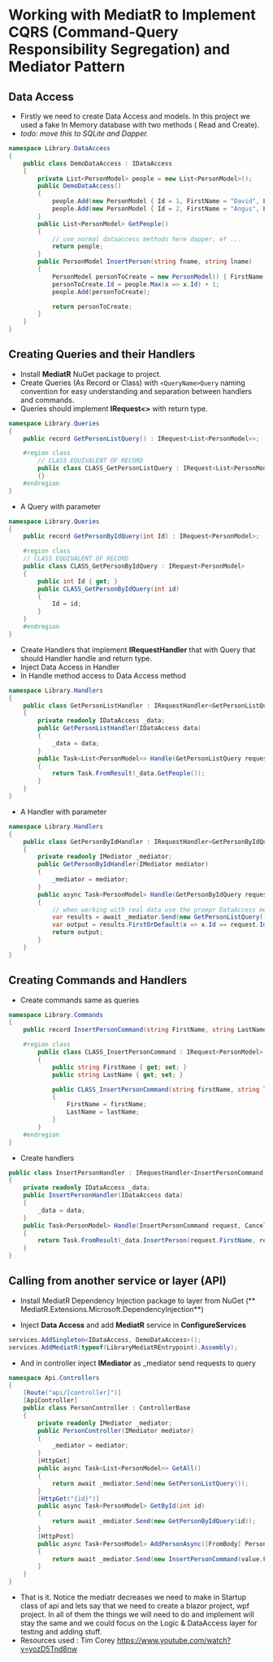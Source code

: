 # Working with MediatR to Implement CQRS (Command-Query Responsibility Segregation) and Mediator Pattern

## Data Access

- Firstly we need to create Data Access and models. In this project we used a fake In Memory database with two methods (
  Read and Create).
- *todo: move this to SQLite and Dapper.*

```cs
namespace Library.DataAccess
{
    public class DemoDataAccess : IDataAccess
    {
        private List<PersonModel> people = new List<PersonModel>();
        public DemoDataAccess()
        {
            people.Add(new PersonModel { Id = 1, FirstName = "David", LastName = "Bowie" });
            people.Add(new PersonModel { Id = 2, FirstName = "Angus", LastName = "Young" });
        }
        public List<PersonModel> GetPeople()
        {
            // use normal dataaccess methods here dapper, ef ...
            return people;
        }
        public PersonModel InsertPerson(string fname, string lname)
        {
            PersonModel personToCreate = new PersonModel() { FirstName = fname, LastName = lname };
            personToCreate.Id = people.Max(x => x.Id) + 1;
            people.Add(personToCreate);

            return personToCreate;
        }
    }
}
```

## Creating Queries and their Handlers

- Install **MediatR** NuGet package to project.
- Create Queries (As Record or Class) with `<QueryName>Query` naming convention for easy understanding and separation
  between handlers and commands.
- Queries should implement **IRequest<>** with return type.

```cs
namespace Library.Queries
{
    public record GetPersonListQuery() : IRequest<List<PersonModel>>;

    #region class 
        // CLASS EQUIVALENT OF RECORD
        public class CLASS_GetPersonListQuery : IRequest<List<PersonModel>>
        {}
    #endregion
}
```

- A Query with parameter

```cs
namespace Library.Queries
{
    public record GetPersonByIdQuery(int Id) : IRequest<PersonModel>;

    #region class 
    // CLASS EQUIVALENT OF RECORD
    public class CLASS_GetPersonByIdQuery : IRequest<PersonModel>
    {
        public int Id { get; }
        public CLASS_GetPersonByIdQuery(int id)
        {
            Id = id;
        }
    }
    #endregion
}
```

- Create Handlers that implement **IRequestHandler** that with Query that should Handler handle and return type.
- Inject Data Access in Handler
- In Handle method access to Data Access method

```cs
namespace Library.Handlers
{
    public class GetPersonListHandler : IRequestHandler<GetPersonListQuery, List<PersonModel>>
    {
        private readonly IDataAccess _data;
        public GetPersonListHandler(IDataAccess data)
        {
            _data = data;
        }
        public Task<List<PersonModel>> Handle(GetPersonListQuery request, CancellationToken cancellationToken)
        {
            return Task.FromResult(_data.GetPeople());
        }
    }
}
```

- A Handler with parameter

```cs
namespace Library.Handlers
{
    public class GetPersonByIdHandler : IRequestHandler<GetPersonByIdQuery, PersonModel>
    {
        private readonly IMediator _mediator;
        public GetPersonByIdHandler(IMediator mediator)
        {
            _mediator = mediator;
        }
        public async Task<PersonModel> Handle(GetPersonByIdQuery request, CancellationToken cancellationToken)
        {
            // when working with real data use the proepr DataAccess method instead of this
            var results = await _mediator.Send(new GetPersonListQuery());
            var output = results.FirstOrDefault(x => x.Id == request.Id);
            return output;
        }
    }
}
```

## Creating Commands and Handlers

- Create commands same as queries

```cs
namespace Library.Commands
{
    public record InsertPersonCommand(string FirstName, string LastName):IRequest<PersonModel>;

    #region class
        public class CLASS_InsertPersonCommand : IRequest<PersonModel>
        {
            public string FirstName { get; set; }
            public string LastName { get; set; }

            public CLASS_InsertPersonCommand(string firstName, string lastName)
            {
                FirstName = firstName;
                LastName = lastName;
            }
        }
    #endregion
}
```

- Create handlers

```cs
public class InsertPersonHandler : IRequestHandler<InsertPersonCommand, PersonModel>
{
    private readonly IDataAccess _data;
    public InsertPersonHandler(IDataAccess data)
    {
        _data = data;
    }
    public Task<PersonModel> Handle(InsertPersonCommand request, CancellationToken cancellationToken)
    {
        return Task.FromResult(_data.InsertPerson(request.FirstName, request.LastName));
    }
}
```

## Calling from another service or layer (API)

- Install MediatR Dependency Injection package to layer from NuGet (**
  MediatR.Extensions.Microsoft.DependencyInjection**)

- Inject **Data Access** and add **MediatR** service in **ConfigureServices**

```cs
services.AddSingleton<IDataAccess, DemoDataAccess>();
services.AddMediatR(typeof(LibraryMediatREntrypoint).Assembly);
```

- And in controller inject **IMediator** as _mediator send requests to query

```cs
namespace Api.Controllers
{
    [Route("api/[controller]")]
    [ApiController]
    public class PersonController : ControllerBase
    {
        private readonly IMediator _mediator;
        public PersonController(IMediator mediator)
        {
            _mediator = mediator;
        }
        [HttpGet]
        public async Task<List<PersonModel>> GetAll()
        {
            return await _mediator.Send(new GetPersonListQuery());
        }
        [HttpGet("{id}")]
        public async Task<PersonModel> GetById(int id)
        {
            return await _mediator.Send(new GetPersonByIdQuery(id));
        }
        [HttpPost]
        public async Task<PersonModel> AddPersonAsync([FromBody] PersonModel value)
        {
            return await _mediator.Send(new InsertPersonCommand(value.FirstName, value.LastName));
        }
    }
}
```

- That is it. Notice the mediatr decreases we need to make in Startup class of api and lets say that we need to create a
  blazor project, wpf project. In all of them the things we will need to do and implement will stay the same and we
  could focus on the Logic & DataAccess layer for testing and adding stuff.
- Resources used : Tim Corey https://www.youtube.com/watch?v=yozD5Tnd8nw

